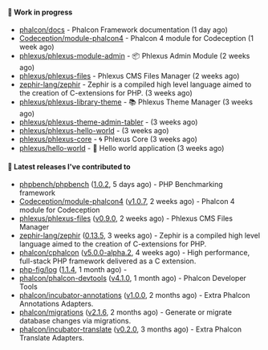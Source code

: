 #### :wrench: Work in progress

- [phalcon/docs](https://github.com/phalcon/docs) - Phalcon Framework documentation (1 day ago)
- [Codeception/module-phalcon4](https://github.com/Codeception/module-phalcon4) - Phalcon 4 module for Codeception (1 week ago)
- [phlexus/phlexus-module-admin](https://github.com/phlexus/phlexus-module-admin) - :package: Phlexus Admin Module (2 weeks ago)
- [phlexus/phlexus-files](https://github.com/phlexus/phlexus-files) - Phlexus CMS Files Manager (2 weeks ago)
- [zephir-lang/zephir](https://github.com/zephir-lang/zephir) - Zephir is a compiled high level language aimed to the creation of C-extensions for PHP. (3 weeks ago)
- [phlexus/phlexus-library-theme](https://github.com/phlexus/phlexus-library-theme) - :books: Phlexus Theme Manager (3 weeks ago)
- [phlexus/phlexus-theme-admin-tabler](https://github.com/phlexus/phlexus-theme-admin-tabler) -  (3 weeks ago)
- [phlexus/phlexus-hello-world](https://github.com/phlexus/phlexus-hello-world) -  (3 weeks ago)
- [phlexus/phlexus-core](https://github.com/phlexus/phlexus-core) - :cyclone: Phlexus Core (3 weeks ago)
- [phlexus/hello-world](https://github.com/phlexus/hello-world) - :wave: Hello world application (3 weeks ago)

#### :pushpin: Latest releases I've contributed to

- [phpbench/phpbench](https://github.com/phpbench/phpbench) ([1.0.2](https://github.com/phpbench/phpbench/releases/tag/1.0.2), 5 days ago) - PHP Benchmarking framework
- [Codeception/module-phalcon4](https://github.com/Codeception/module-phalcon4) ([v1.0.7](https://github.com/Codeception/module-phalcon4/releases/tag/v1.0.7), 2 weeks ago) - Phalcon 4 module for Codeception
- [phlexus/phlexus-files](https://github.com/phlexus/phlexus-files) ([v0.9.0](https://github.com/phlexus/phlexus-files/releases/tag/v0.9.0), 2 weeks ago) - Phlexus CMS Files Manager
- [zephir-lang/zephir](https://github.com/zephir-lang/zephir) ([0.13.5](https://github.com/zephir-lang/zephir/releases/tag/0.13.5), 3 weeks ago) - Zephir is a compiled high level language aimed to the creation of C-extensions for PHP.
- [phalcon/cphalcon](https://github.com/phalcon/cphalcon) ([v5.0.0-alpha.2](https://github.com/phalcon/cphalcon/releases/tag/v5.0.0-alpha.2), 4 weeks ago) - High performance, full-stack PHP framework delivered as a C extension.
- [php-fig/log](https://github.com/php-fig/log) ([1.1.4](https://github.com/php-fig/log/releases/tag/1.1.4), 1 month ago) - 
- [phalcon/phalcon-devtools](https://github.com/phalcon/phalcon-devtools) ([v4.1.0](https://github.com/phalcon/phalcon-devtools/releases/tag/v4.1.0), 1 month ago) - Phalcon Developer Tools
- [phalcon/incubator-annotations](https://github.com/phalcon/incubator-annotations) ([v1.0.0](https://github.com/phalcon/incubator-annotations/releases/tag/v1.0.0), 2 months ago) - Extra Phalcon Annotations Adapters.
- [phalcon/migrations](https://github.com/phalcon/migrations) ([v2.1.6](https://github.com/phalcon/migrations/releases/tag/v2.1.6), 2 months ago) - Generate or migrate database changes via migrations.
- [phalcon/incubator-translate](https://github.com/phalcon/incubator-translate) ([v0.2.0](https://github.com/phalcon/incubator-translate/releases/tag/v0.2.0), 3 months ago) - Extra Phalcon Translate Adapters.

